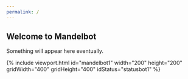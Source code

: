 ```yaml
---
permalink: /
---
```


Welcome to Mandelbot
--------------------

Something will appear here eventually.

{% include viewport.html id="mandelbot1" width="200" height="200" gridWidth="400" gridHeight="400" idStatus="statusbot1" %}

